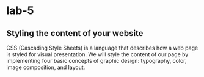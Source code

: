 # lab-5

## Styling the content of your website
CSS (Cascading Style Sheets) is a language that describes how a web page is styled for visual presentation. We will style the content of our page by implementing four basic concepts of graphic design: typography, color, image composition, and layout.
